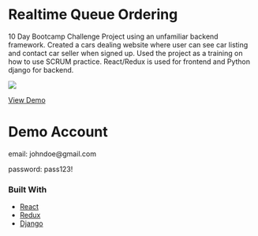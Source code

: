 # Realtime Queue Ordering  

10 Day Bootcamp Challenge Project using an unfamiliar backend framework. Created a cars dealing website where user can see car listing and contact car seller when signed up. Used the project as a training on how to use SCRUM practice.  React/Redux is used for frontend and Python django for backend.

![](https://gyazo.com/25261786659b86bfecb2c7adb29801fe)

 <a href="https://harux-queue-ordering-d6to1rp1e.vercel.app/" target="_blank">View Demo</a>
 
# Demo Account
  <p> email:  johndoe@gmail.com</p>
  <p> password: pass123! </p>
  
  
### Built With
* [React](https://reactjs.org/)
* [Redux](https://redux.js.org/)
* [Django](https://www.djangoproject.com/)

